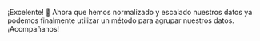 ¡Excelente! 👏 Ahora que hemos normalizado y escalado nuestros datos ya podemos finalmente utilizar un método para agrupar nuestros datos. ¡Acompañanos!